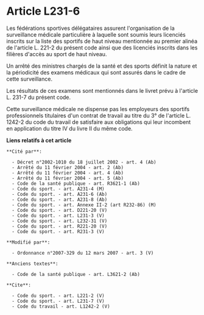 # Article L231-6

Les fédérations sportives délégataires assurent l'organisation de la surveillance médicale particulière à laquelle sont
soumis leurs licenciés inscrits sur la liste des sportifs de haut niveau mentionnée au premier alinéa de l'article L. 221-2
du présent code ainsi que des licenciés inscrits dans les filières d'accès au sport de haut niveau. 

Un arrêté des ministres chargés de la santé et des sports définit la nature et la périodicité des examens médicaux qui sont
assurés dans le cadre de cette surveillance. 

Les résultats de ces examens sont mentionnés dans le livret prévu à l'article L. 231-7 du présent code. 

Cette surveillance médicale ne dispense pas les employeurs des sportifs professionnels titulaires d'un contrat de travail au
titre du 3° de l'article L. 1242-2 du code du travail de satisfaire aux obligations qui leur incombent en application du
titre IV du livre II du même code.

**Liens relatifs à cet article**

	**Cité par**:

	  - Décret n°2002-1010 du 18 juillet 2002 - art. 4 (Ab)
	  - Arrêté du 11 février 2004 - art. 2 (Ab)
	  - Arrêté du 11 février 2004 - art. 4 (Ab)
	  - Arrêté du 11 février 2004 - art. 5 (Ab)
	  - Code de la santé publique - art. R3621-1 (Ab)
	  - Code du sport. - art. A231-4 (M)
	  - Code du sport. - art. A231-6 (Ab)
	  - Code du sport. - art. A231-8 (Ab)
	  - Code du sport. - art. Annexe II-2 (art R232-86) (M)
	  - Code du sport. - art. D221-20 (V)
	  - Code du sport. - art. L231-3 (V)
	  - Code du sport. - art. L232-31 (V)
	  - Code du sport. - art. R221-20 (V)
	  - Code du sport. - art. R231-3 (V)

	**Modifié par**:

	  - Ordonnance n°2007-329 du 12 mars 2007 - art. 3 (V)

	**Anciens textes**:

	  - Code de la santé publique - art. L3621-2 (Ab)

	**Cite**:

	  - Code du sport. - art. L221-2 (V)
	  - Code du sport. - art. L231-7 (V)
	  - Code du travail - art. L1242-2 (V)
